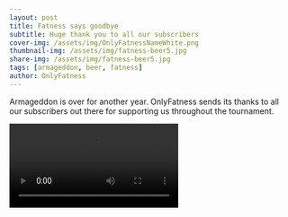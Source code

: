 ```yaml
---
layout: post
title: Fatness says goodbye
subtitle: Huge thank you to all our subscribers
cover-img: /assets/img/OnlyFatnessNameWhite.png
thumbnail-img: /assets/img/fatness-beer5.jpg
share-img: /assets/img/fatness-beer5.jpg
tags: [armageddon, beer, fatness]
author: OnlyFatness
---
```


Armageddon is over for another year.  OnlyFatness sends its thanks to all our subscribers out there for supporting us throughout the tournament.

<video controls>
  <source src="/assets/video/fatness-postarmageddon.mp4" type="video/mp4" />

</video>
